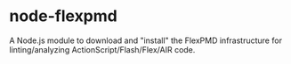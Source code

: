 node-flexpmd
============

A Node.js module to download and "install" the FlexPMD infrastructure for linting/analyzing ActionScript/Flash/Flex/AIR code.
